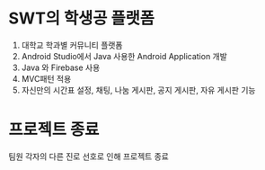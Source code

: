 # SWT의 학생공 플랫폼
1. 대학교 학과별 커뮤니티 플랫폼
2. Android Studio에서 Java 사용한 Android Application 개발
3. Java 와 Firebase 사용 
4. MVC패턴 적용
5. 자신만의 시간표 설정, 채팅, 나눔 게시판, 공지 게시판, 자유 게시판 기능 

# 프로젝트 종료
팀원 각자의 다른 진로 선호로 인해 프로젝트 종료
